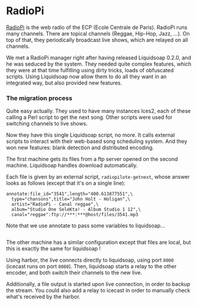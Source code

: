 # RadioPi

[RadioPi](http://www.radiopi.org) is the web radio of the ECP (Ecole Centrale de Paris). RadioPi runs many channels.
There are topical channels (Reggae, Hip-Hop, Jazz, ...). On top of that, they periodically broadcast live shows,
which are relayed on all channels.

We met a RadioPi manager right after having released Liquidsoap 0.2.0, and he was seduced by the system. They needed
quite complex features, which they were at that time fulfilling using dirty tricks, loads of obfuscated scripts.
Using Liquidsoap now allow them to do all they want in an integrated way, but also provided new features.

### The migration process

Quite easy actually. They used to have many instances Ices2, each of these calling a Perl script to get the next song.
Other scripts were used for switching channels to live shows.

Now they have this single Liquidsoap script, no more. It calls external scripts to interact with their web-based song
scheduling system. And they won new features: blank detection and distributed encoding.

The first machine gets its files from a ftp server opened on the second machine.
Liquidsoap handles download automatically.

Each file is given by an external script, `radiopilote-getnext`,
whose answer looks as follows (except that it's on a single line):

```
annotate:file_id="3541",length="400.613877551",\
  type="chansons",title="John Holt - Holigan",\
  artist="RadioPi - Canal reggae",\
  album="Studio One SeleKta! - Album Studio 1 12",\
  canal="reggae":ftp://***:***@host/files/3541.mp3
```

Note that we use annotate to pass some variables to liquidsoap...

```{.liquidsoap include="radiopi.liq"}

```

The other machine has a similar configuration except that files are local, but this is exactly the same for liquidsoap !

Using harbor, the live connects directly to liquidsoap, using port `8000` (icecast runs on port `8080`).
Then, liquidsoap starts a relay to the other encoder, and both switch their channels to the new live.

Additionally, a file output is started upon live connection, in order to backup the stream. You could also add a relay to
icecast in order to manually check what's received by the harbor.
